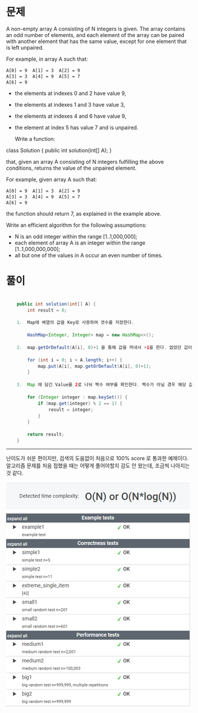 # 문제

A non-empty array A consisting of N integers is given. The array contains an odd number of elements, and each element of the array can be paired with another element that has the same value, except for one element that is left unpaired.

For example, in array A such that:

    A[0] = 9  A[1] = 3  A[2] = 9
    A[3] = 3  A[4] = 9  A[5] = 7
    A[6] = 9

  - the elements at indexes 0 and 2 have value 9,
  - the elements at indexes 1 and 3 have value 3,
  - the elements at indexes 4 and 6 have value 9,
  - the element at index 5 has value 7 and is unpaired.

    Write a function:

class Solution { public int solution(int[] A); }

that, given an array A consisting of N integers fulfilling the above conditions, returns the value of the unpaired element.

For example, given array A such that:

    A[0] = 9  A[1] = 3  A[2] = 9
    A[3] = 3  A[4] = 9  A[5] = 7
    A[6] = 9

the function should return 7, as explained in the example above.

Write an efficient algorithm for the following assumptions:

  - N is an odd integer within the range [1..1,000,000];
  - each element of array A is an integer within the range [1..1,000,000,000];
  - all but one of the values in A occur an even number of times.

# 풀이

```java

    public int solution(int[] A) {
        int result = 0;
    
    1.  Map에 배열의 값을 Key로 사용하여 갯수를 저장한다.
        
        HashMap<Integer, Integer> map = new HashMap<>();
    
    2.  map.getOrDefault(A[i], 0)+1 을 통해 값을 꺼내서 +1을 한다. 없었던 값이면 Default 로 0 을 가져온 뒷 1을 더한다. 
    
        for (int i = 0; i < A.length; i++) {
            map.put(A[i], map.getOrDefault(A[i], 0)+1);
        }
    
    3.  Map 에 담긴 Value를 2로 나눠 짝수 여부를 확인한다. 짝수가 아닐 경우 해당 값 return
        
        for (Integer integer : map.keySet()) {
            if (map.get(integer) % 2 == 1) {
                result = integer;
            }
        }
    
        return result;
    }

```
---

난이도가 쉬운 편이지만, 검색의 도움없이 처음으로 100% score 로 통과한 예제이다.  
알고리즘 문제를 처음 접했을 때는 어떻게 풀어야할지 감도 안 왔는데, 조금씩 나아지는 것 같다.


![images](../../../images/img.png)
